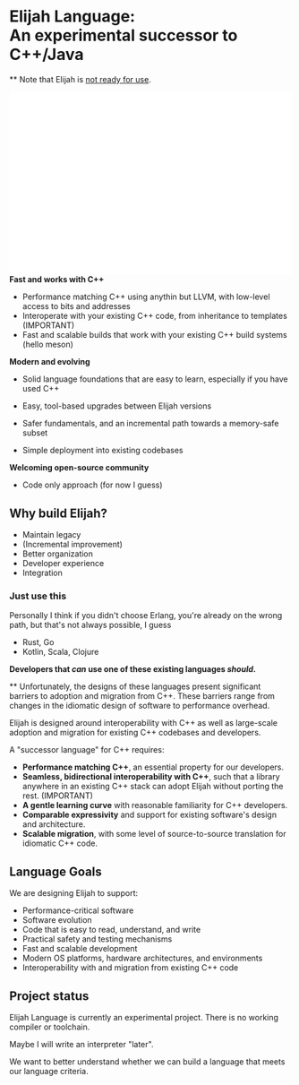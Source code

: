 # Elijah Language: <br/> An experimental successor to C++/Java

<!--
Part of the Elijah Language project, under the Apache License v2.0 with LLVM
Exceptions. See /LICENSE for license information.
SPDX-License-Identifier: Apache-2.0 WITH LLVM-exception
-->

<!-- <p align="center">
  <a href="#why-build-elijah">Why?</a> |
  <a href="#language-goals">Goals</a> |
  <a href="#project-status">Status</a> |
  <a href="#getting-started">Getting started</a> |
  <a href="#join-us">Join us</a>
</p> -->

<!-- ** Announcement video ... -->

** Note that Elijah is
[not ready for use](#project-status).

<a href="docs/images/snippets.md#quicksort">
<img src="docs/images/quicksort_snippet.svg" align="right" width="575"
     alt="Quicksort code in Elijah. Follow the link to read more.">
</a>

**Fast and works with C++**

-   Performance matching C++ using anythin but LLVM, with low-level access to bits and
    addresses
-   Interoperate with your existing C++ code, from inheritance to templates (IMPORTANT)
-   Fast and scalable builds that work with your existing C++ build systems (hello meson)

**Modern and evolving**

-   Solid language foundations that are easy to learn, especially if you have
    used C++
-   Easy, tool-based upgrades between Elijah versions
-   Safer fundamentals, and an incremental path towards a memory-safe subset

-   Simple deployment into existing codebases
<!--
-   No suprises/gotchas
-->

**Welcoming open-source community**

<!--
-   Clear goals and priorities with robust governance
-   Community that works to be welcoming, inclusive, and friendly
-   Batteries-included approach: compiler, libraries, docs, tools, package
    manager
-->

- Code only approach (for now I guess)

## Why build Elijah?

- Maintain legacy
- (Incremental improvement)
- Better organization
- Developer experience
- Integration

### Just use this

Personally I think if you didn't choose Erlang, you're already on the wrong path, but that's not always possible, I guess

- Rust, Go
- Kotlin, Scala, Clojure

**Developers that _can_ use one of these existing languages _should_.**

** Unfortunately, the designs of these languages
present significant barriers to adoption and migration from C++. These barriers
range from changes in the idiomatic design of software to performance overhead.

Elijah is designed around interoperability with C++ as well as large-scale adoption and migration for existing C++ codebases and developers. 

A "successor language" for C++ requires:

-   **Performance matching C++**, an essential property for our developers.
-   **Seamless, bidirectional interoperability with C++**, such that a library
    anywhere in an existing C++ stack can adopt Elijah without porting the rest. (IMPORTANT)
-   **A gentle learning curve** with reasonable familiarity for C++ developers.
-   **Comparable expressivity** and support for existing software's design and
    architecture.
-   **Scalable migration**, with some level of source-to-source translation for
    idiomatic C++ code.

## Language Goals

We are designing Elijah to support:

-   Performance-critical software
-   Software evolution
-   Code that is easy to read, understand, and write
-   Practical safety and testing mechanisms
-   Fast and scalable development
-   Modern OS platforms, hardware architectures, and environments
-   Interoperability with and migration from existing C++ code

<!-- Our detailed [goals](/docs/project/goals.md) document fleshes out these ideas
and provides a deeper view into our goals for the Carbon project and language. -->

## Project status

Elijah Language is currently an experimental project. There is no working
compiler or toolchain. 

Maybe I will write an interpreter "later".
<!-- You can see the demo interpreter for Carbon on
[compiler-explorer.com](http://carbon.compiler-explorer.com/). -->

We want to better understand whether we can build a language that meets our
language criteria.


